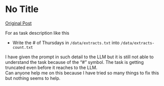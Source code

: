# No Title

[Original Post](https://discourse.onlinedegree.iitm.ac.in/t/164277/284)

<p>For as task description like this</p>
<ul>
<li>Write the # of Thursdays in <code>/data/extracts.txt</code> into <code>/data/extracts-count.txt</code></li>
</ul>
<p>I have given the prompt in such detail to the LLM but it is still not able to understand the task because of the “#” symbol. The task is getting truncated even before it reaches to the LLM.<br>
Can anyone help me on this because I have tried so many things to fix this but nothing seems to help.</p>